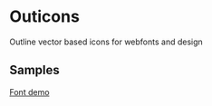 # Outicons
Outline vector based icons for webfonts and design

## Samples
[Font demo](http://antonps.com/outicons)
